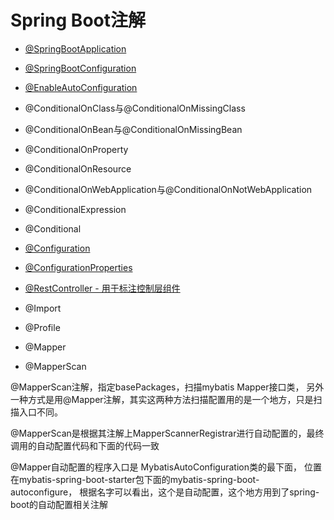 # Spring Boot注解

* [@SpringBootApplication](@SpringBootApplication.md)
* [@SpringBootConfiguration](@SpringBootConfiguration.md)
* [@EnableAutoConfiguration](@EnableAutoConfiguration.md)

* @ConditionalOnClass与@ConditionalOnMissingClass
* @ConditionalOnBean与@ConditionalOnMissingBean
* @ConditionalOnProperty
* @ConditionalOnResource
* @ConditionalOnWebApplication与@ConditionalOnNotWebApplication
* @ConditionalExpression
* @Conditional

* [@Configuration](@Configuration.md)
* [@ConfigurationProperties](@ConfigurationProperties.md)
* [@RestController - 用于标注控制层组件]()

* @Import 
* @Profile

* @Mapper
* @MapperScan

@MapperScan注解，指定basePackages，扫描mybatis Mapper接口类，
另外一种方式是用@Mapper注解，其实这两种方法扫描配置用的是一个地方，只是扫描入口不同。

@MapperScan是根据其注解上MapperScannerRegistrar进行自动配置的，最终调用的自动配置代码和下面的代码一致

@Mapper自动配置的程序入口是 MybatisAutoConfiguration类的最下面，
位置在mybatis-spring-boot-starter包下面的mybatis-spring-boot-autoconfigure，
根据名字可以看出，这个是自动配置，这个地方用到了spring-boot的自动配置相关注解
